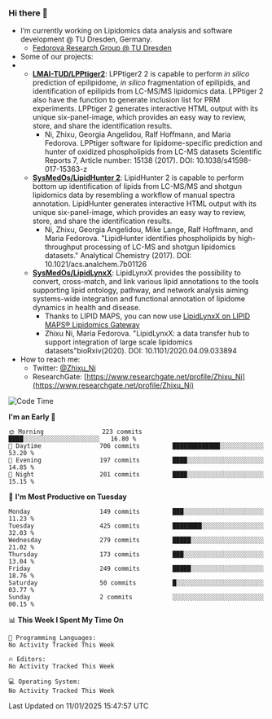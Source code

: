 ### Hi there 👋

- I’m currently working on Lipidomics data analysis and software development @ TU Dresden, Germany.
  + [Fedorova Research Group @ TU Dresden](https://tu-dresden.de/med/mf/zml/forschungsgruppen/fedorova/mitarbeiter-innen-der-fedorova-gruppe)
- Some of our projects:
- + **[LMAI-TUD/LPPtiger2](https://github.com/LMAI-TUD/lpptiger2)**: LPPtiger2 2 is capable to perform *in silico* prediction of epilipidome, *in silico* fragmentation of epilipids, and identification of epilipids from LC-MS/MS lipidomics data. LPPtiger 2 also have the function to generate inclusion list for PRM experiments. LPPtiger 2 generates interactive HTML output with its unique six-panel-image, which provides an easy way to review, store, and share the identification results. 
    * Ni, Zhixu, Georgia Angelidou, Ralf Hoffmann, and Maria Fedorova. LPPtiger software for lipidome-specific prediction and hunter of oxidized phospholipids from LC-MS datasets Scientific Reports 7, Article number: 15138 (2017). DOI: 10.1038/s41598-017-15363-z
  + **[SysMedOs/LipidHunter 2](https://github.com/SysMedOs/lipidhunter)**: LipidHunter 2 is capable to perform bottom up identification of lipids from LC-MS/MS and shotgun lipidomics data by resembling a workflow of manual spectra annotation. LipidHunter generates interactive HTML output with its unique six-panel-image, which provides an easy way to review, store, and share the identification results. 
    * Ni, Zhixu, Georgia Angelidou, Mike Lange, Ralf Hoffmann, and Maria Fedorova. "LipidHunter identifies phospholipids by high-throughput processing of LC-MS and shotgun lipidomics datasets." Analytical Chemistry (2017). DOI: 10.1021/acs.analchem.7b01126
  + **[SysMedOs/LipidLynxX](https://github.com/SysMedOs/LipidLynxX)**: LipidLynxX provides the possibility to convert, cross-match, and link various lipid annotations to the tools supporting lipid ontology, pathway, and network analysis aiming systems-wide integration and functional annotation of lipidome dynamics in health and disease.
    * Thanks to LIPID MAPS, you can now use [LipidLynxX on LIPID MAPS® Lipidomics Gateway](http://lipidmaps.org/lipidlynxx/)
    * Zhixu Ni, Maria Fedorova. "LipidLynxX: a data transfer hub to support integration of large scale lipidomics datasets"bioRxiv(2020). DOI: 10.1101/2020.04.09.033894
- How to reach me:
  + Twitter: [@Zhixu_Ni](https://twitter.com/Zhixu_Ni)
  + ResearchGate: [https://www.researchgate.net/profile/Zhixu_Ni](https://www.researchgate.net/profile/Zhixu_Ni)

<!--START_SECTION:waka-->
![Code Time](http://img.shields.io/badge/Code%20Time-2%2C201%20hrs-blue)

**I'm an Early 🐤** 

```text
🌞 Morning                223 commits         ████░░░░░░░░░░░░░░░░░░░░░   16.80 % 
🌆 Daytime                706 commits         █████████████░░░░░░░░░░░░   53.20 % 
🌃 Evening                197 commits         ████░░░░░░░░░░░░░░░░░░░░░   14.85 % 
🌙 Night                  201 commits         ████░░░░░░░░░░░░░░░░░░░░░   15.15 % 
```
📅 **I'm Most Productive on Tuesday** 

```text
Monday                   149 commits         ███░░░░░░░░░░░░░░░░░░░░░░   11.23 % 
Tuesday                  425 commits         ████████░░░░░░░░░░░░░░░░░   32.03 % 
Wednesday                279 commits         █████░░░░░░░░░░░░░░░░░░░░   21.02 % 
Thursday                 173 commits         ███░░░░░░░░░░░░░░░░░░░░░░   13.04 % 
Friday                   249 commits         █████░░░░░░░░░░░░░░░░░░░░   18.76 % 
Saturday                 50 commits          █░░░░░░░░░░░░░░░░░░░░░░░░   03.77 % 
Sunday                   2 commits           ░░░░░░░░░░░░░░░░░░░░░░░░░   00.15 % 
```


📊 **This Week I Spent My Time On** 

```text
💬 Programming Languages: 
No Activity Tracked This Week

🔥 Editors: 
No Activity Tracked This Week

💻 Operating System: 
No Activity Tracked This Week
```


 Last Updated on 11/01/2025 15:47:57 UTC
<!--END_SECTION:waka-->
